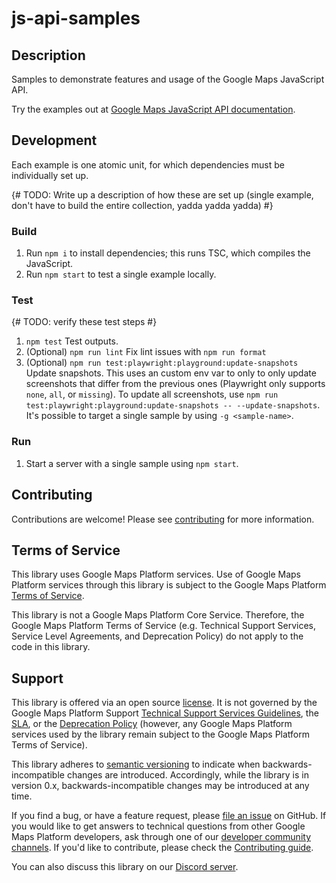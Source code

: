 # js-api-samples

## Description

Samples to demonstrate features and usage of the Google Maps JavaScript API.

Try the examples out at [Google Maps JavaScript API documentation](https://developers.google.com/maps/documentation/javascript/examples).

## Development

Each example is one atomic unit, for which dependencies must be individually set up.

{# TODO: Write up a description of how these are set up (single example, don't have to build the entire collection, yadda yadda yadda) #}

### Build

1. Run `npm i` to install dependencies; this runs TSC, which compiles the JavaScript.
1. Run `npm start` to test a single example locally.

### Test

{# TODO: verify these test steps #}
1. `npm test` Test outputs.
1. (Optional) `npm run lint` Fix lint issues with `npm run format`
1. (Optional) `npm run test:playwright:playground:update-snapshots` Update snapshots. This uses an custom env var to only to only update screenshots that differ from the previous ones (Playwright only supports `none`, `all`, or `missing`). To update all screenshots, use `npm run test:playwright:playground:update-snapshots -- --update-snapshots`. It's possible to target a single sample by using `-g <sample-name>`.

### Run

1. Start a server with a single sample using `npm start`.

## Contributing

Contributions are welcome! Please see [contributing](../docs/contributing.md) for more information.

## Terms of Service

This library uses Google Maps Platform services. Use of Google Maps Platform services through this library is subject to the Google Maps Platform [Terms of Service](https://cloud.google.com/maps-platform/terms).

This library is not a Google Maps Platform Core Service. Therefore, the Google Maps Platform Terms of Service (e.g. Technical Support Services, Service Level Agreements, and Deprecation Policy) do not apply to the code in this library.

## Support

This library is offered via an open source [license](). It is not governed by the Google Maps Platform Support [Technical Support Services Guidelines](https://cloud.google.com/maps-platform/terms/tssg), the [SLA](https://cloud.google.com/maps-platform/terms/sla), or the [Deprecation Policy](https://cloud.google.com/maps-platform/terms) (however, any Google Maps Platform services used by the library remain subject to the Google Maps Platform Terms of Service).

This library adheres to [semantic versioning](https://semver.org/) to indicate when backwards-incompatible changes are introduced. Accordingly, while the library is in version 0.x, backwards-incompatible changes may be introduced at any time. 

If you find a bug, or have a feature request, please [file an issue]() on GitHub. If you would like to get answers to technical questions from other Google Maps Platform developers, ask through one of our [developer community channels](https://developers.google.com/maps/developer-community). If you'd like to contribute, please check the [Contributing guide]().

You can also discuss this library on our [Discord server](https://discord.gg/hYsWbmk).
